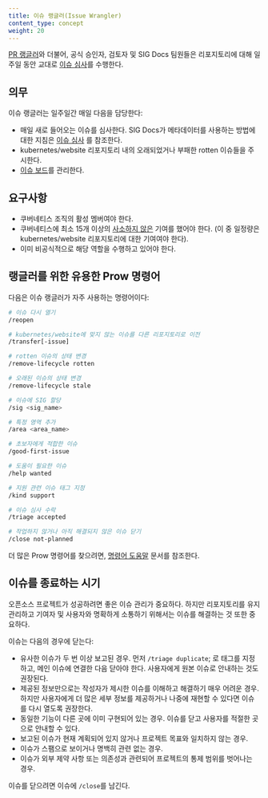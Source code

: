 ```yaml
---
title: 이슈 랭글러(Issue Wrangler)
content_type: concept
weight: 20
---
```


<!-- overview -->

[PR 랭글러](/docs/contribute/participate/pr-wranglers)와 더불어, 공식 승인자,
검토자 및 SIG Docs 팀원들은 리포지토리에 대해 
일주일 동안 교대로 
[이슈 심사](/docs/contribute/review/for-approvers/#이슈-심사)를 수행한다.

<!-- body -->

## 의무

이슈 랭글러는 일주일간 매일 다음을 담당한다:

- 매일 새로 들어오는 이슈를 심사한다. SIG Docs가 
    메타데이터를 사용하는 방법에 대한 지침은 [이슈 심사](/docs/contribute/review/for-approvers/#이슈-심사)
    를 참조한다.
- kubernetes/website 리포지토리 내의 오래되었거나 부패한 rotten 이슈들을 주시한다.
- [이슈 보드](https://github.com/orgs/kubernetes/projects/72/views/1)를 관리한다.

## 요구사항

- 쿠버네티스 조직의 활성 멤버여야 한다.
- 쿠버네티스에 최소 15개 이상의 [사소하지 않은](https://www.kubernetes.dev/docs/guide/pull-requests/#trivial-edits) 
    기여를 했어야 한다. (이 중 일정량은 kubernetes/website 리포지토리에 대한 기여여야 한다).
- 이미 비공식적으로 해당 역할을 수행하고 있어야 한다.

## 랭글러를 위한 유용한 Prow 명령어

다음은 이슈 랭글러가 자주 사용하는 명령어이다:

```bash
# 이슈 다시 열기
/reopen

# kubernetes/website에 맞지 않는 이슈를 다른 리포지토리로 이전
/transfer[-issue]

# rotten 이슈의 상태 변경
/remove-lifecycle rotten

# 오래된 이슈의 상태 변경
/remove-lifecycle stale

# 이슈에 SIG 할당
/sig <sig_name>

# 특정 영역 추가
/area <area_name>

# 초보자에게 적합한 이슈
/good-first-issue

# 도움이 필요한 이슈
/help wanted

# 지원 관련 이슈 태그 지정
/kind support

# 이슈 심사 수락
/triage accepted

# 작업하지 않거나 아직 해결되지 않은 이슈 닫기
/close not-planned
```

더 많은 Prow 명령어를 찾으려면, [명령어 도움말](https://prow.k8s.io/command-help) 문서를 참조한다.

## 이슈를 종료하는 시기

오픈소스 프로젝트가 성공하려면 좋은 이슈 관리가 중요하다.
하지만 리포지토리를 유지 관리하고 기여자 및 사용자와 명확하게 소통하기 위해서는
이슈를 해결하는 것 또한 중요하다.

이슈는 다음의 경우에 닫는다:

- 유사한 이슈가 두 번 이상 보고된 경우. 먼저 `/triage duplicate`;
    로 태그를 지정하고, 메인 이슈에 연결한 다음 닫아야 한다. 사용자에게 원본 이슈로 안내하는 것도 권장된다.
- 제공된 정보만으로는 작성자가 제시한 이슈를 이해하고 해결하기 매우 어려운 경우. 
    하지만 사용자에게 더 많은 세부 정보를 제공하거나 나중에 재현할 수 있다면 이슈를 다시 열도록 권장한다.
- 동일한 기능이 다른 곳에 이미 구현되어 있는 경우. 이슈를 닫고 사용자를 적절한 곳으로 안내할 수 있다.
- 보고된 이슈가 현재 계획되어 있지 않거나 프로젝트 목표와 일치하지 않는 경우.
- 이슈가 스팸으로 보이거나 명백히 관련 없는 경우.
- 이슈가 외부 제약 사항 또는 의존성과 관련되어 프로젝트의 통제 범위를 벗어나는 경우.

이슈를 닫으려면 이슈에 `/close`를 남긴다.

